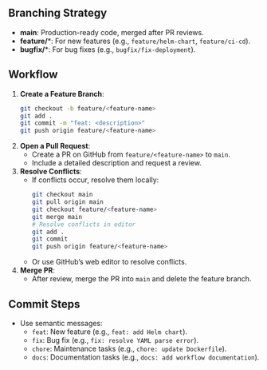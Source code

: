 ## Branching Strategy
 - **main**: Production-ready code, merged after PR reviews.
 - **feature/***: For new features (e.g., `feature/helm-chart`, `feature/ci-cd`).
 - **bugfix/***: For bug fixes (e.g., `bugfix/fix-deployment`).

 ## Workflow
 1. **Create a Feature Branch**:
    ```bash
    git checkout -b feature/<feature-name>
    git add .
    git commit -m "feat: <description>"
    git push origin feature/<feature-name>
    ```
 2. **Open a Pull Request**:
    - Create a PR on GitHub from `feature/<feature-name>` to `main`.
    - Include a detailed description and request a review.
 3. **Resolve Conflicts**:
    - If conflicts occur, resolve them locally:
      ```bash
      git checkout main
      git pull origin main
      git checkout feature/<feature-name>
      git merge main
      # Resolve conflicts in editor
      git add .
      git commit
      git push origin feature/<feature-name>
      ```
    - Or use GitHub’s web editor to resolve conflicts.
 4. **Merge PR**:
    - After review, merge the PR into `main` and delete the feature branch.

 ## Commit Steps
 - Use semantic messages:
   - `feat`: New feature (e.g., `feat: add Helm chart`).
   - `fix`: Bug fix (e.g., `fix: resolve YAML parse error`).
   - `chore`: Maintenance tasks (e.g., `chore: update Dockerfile`).
   - `docs`: Documentation tasks (e.g., `docs: add workflow documentation`).